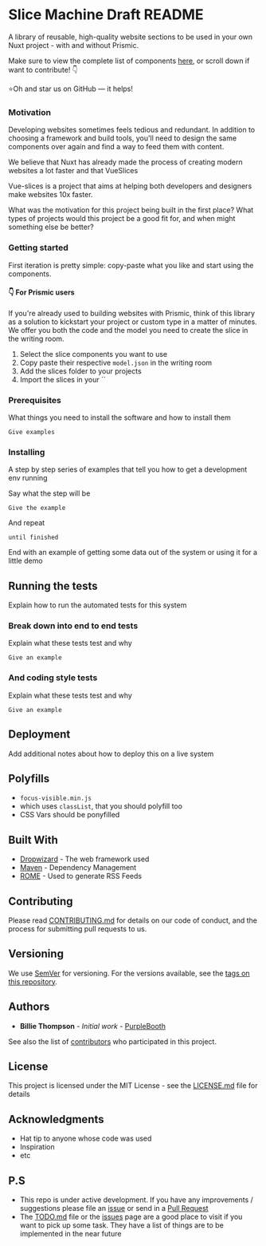 # Slice Machine Draft README

A library of reusable, high-quality website sections to be used in your own Nuxt project - with and without Prismic.

Make sure to view the complete list of components [here](https://prismic.io),
or scroll down if want to contribute! 👇

⭐️Oh and star us on GitHub — it helps!

### Motivation
Developing websites sometimes feels tedious and redundant. In addition to choosing a framework and build tools, you'll need to design the same components over again and find a way to feed them with content.

We believe that Nuxt has already made the process of creating modern websites a lot faster and that VueSlices

Vue-slices is a project that aims at helping both developers and designers make websites 10x faster.

What was the motivation for this project being built in the first place?
What types of projects would this project be a good fit for, and when might something else be better?

### Getting started

First iteration is pretty simple: copy-paste what you like and start using the components.

#### 👇 For Prismic users
If you're already used to building websites with Prismic, think of this library as a solution to kickstart your project or custom type in a matter of minutes. We offer you both the code and the model you need to create the slice in the writing room.

1. Select the slice components you want to use
2. Copy paste their respective `model.json` in the writing room
3. Add the slices folder to your projects
4. Import the slices in your ``

### Prerequisites

What things you need to install the software and how to install them

```
Give examples
```

### Installing

A step by step series of examples that tell you how to get a development env running

Say what the step will be

```
Give the example
```

And repeat

```
until finished
```

End with an example of getting some data out of the system or using it for a little demo

## Running the tests

Explain how to run the automated tests for this system

### Break down into end to end tests

Explain what these tests test and why

```
Give an example
```

### And coding style tests

Explain what these tests test and why

```
Give an example
```

## Deployment

Add additional notes about how to deploy this on a live system

## Polyfills

- `focus-visible.min.js`
- which uses `classList`, that you should polyfill too
- CSS Vars should be ponyfilled

## Built With

* [Dropwizard](http://www.dropwizard.io/1.0.2/docs/) - The web framework used
* [Maven](https://maven.apache.org/) - Dependency Management
* [ROME](https://rometools.github.io/rome/) - Used to generate RSS Feeds

## Contributing

Please read [CONTRIBUTING.md](https://gist.github.com/PurpleBooth/b24679402957c63ec426) for details on our code of conduct, and the process for submitting pull requests to us.

## Versioning

We use [SemVer](http://semver.org/) for versioning. For the versions available, see the [tags on this repository](https://github.com/your/project/tags). 

## Authors

* **Billie Thompson** - *Initial work* - [PurpleBooth](https://github.com/PurpleBooth)

See also the list of [contributors](https://github.com/your/project/contributors) who participated in this project.

## License

This project is licensed under the MIT License - see the [LICENSE.md](LICENSE.md) file for details

## Acknowledgments

* Hat tip to anyone whose code was used
* Inspiration
* etc

## P.S

- This repo is under active development. If you have any improvements / suggestions please file an [issue](https://github.com) or send in a [Pull Request](/CONTRIBUTING.md)
- The [TODO.md](/TODO.md) file or the [issues](https://github.com/kylelobo/The-Documentation-Compendium/issues) page are a good place to visit if you want to pick up some task. They have a list of things are to be implemented in the near future
